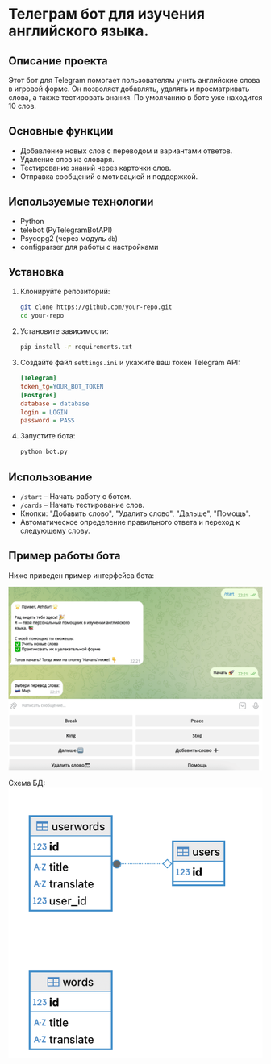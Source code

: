 # Телеграм бот для изучения английского языка.

## Описание проекта
Этот бот для Telegram помогает пользователям учить английские слова в игровой форме. Он позволяет добавлять, удалять и просматривать слова, а также тестировать знания.
По умолчанию в боте уже находится 10 слов.

## Основные функции
- Добавление новых слов с переводом и вариантами ответов.
- Удаление слов из словаря.
- Тестирование знаний через карточки слов.
- Отправка сообщений с мотивацией и поддержкой.

## Используемые технологии
- Python
- telebot (PyTelegramBotAPI)
- Psycopg2 (через модуль `db`)
- configparser для работы с настройками

## Установка
1. Клонируйте репозиторий:
    ```bash
    git clone https://github.com/your-repo.git
    cd your-repo
    ```
2. Установите зависимости:
    ```bash
    pip install -r requirements.txt
    ```
3. Создайте файл `settings.ini` и укажите ваш токен Telegram API:
    ```ini
    [Telegram]
    token_tg=YOUR_BOT_TOKEN
   [Postgres]
   database = database
   login = LOGIN
   password = PASS
    ```
4. Запустите бота:
    ```bash
    python bot.py
    ```

## Использование
- `/start` – Начать работу с ботом.
- `/cards` – Начать тестирование слов.
- Кнопки: "Добавить слово", "Удалить слово", "Дальше", "Помощь".
- Автоматическое определение правильного ответа и переход к следующему слову.

## Пример работы бота

Ниже приведен пример интерфейса бота:

![Пример работы бота](bot_example.png)

Схема БД:
![Схема БД](DB.png)
